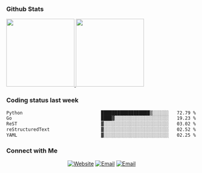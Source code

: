 
### Github Stats

<a href="https://github.com/lileixuan">
  <img height="180em" src="https://github-readme-stats.vercel.app/api?username=lileixuan&theme=buefy&show_icons=true" />
  <img height="180em" src="https://github-readme-stats.vercel.app/api/top-langs/?username=lileixuan&theme=buefy&layout=compact" />
</a>

### Coding status last week 

<!--START_SECTION:waka-->

```txt
Python                             ██████████████████▒░░░░░░   72.79 %
Go                                 ████▓░░░░░░░░░░░░░░░░░░░░   19.23 %
ReST                               ▓░░░░░░░░░░░░░░░░░░░░░░░░   03.02 %
reStructuredText                   ▓░░░░░░░░░░░░░░░░░░░░░░░░   02.52 %
YAML                               ▓░░░░░░░░░░░░░░░░░░░░░░░░   02.25 %
```

<!--END_SECTION:waka-->

### Connect with Me 

<p align="center">
<a href="https://www.koomu.cn/"><img alt="Website" src="https://img.shields.io/badge/Website-www.koomu.cn-blue?style=flat-square&logo=google-chrome"></a>
<a href="mailto:lileixuan@gmail.com"><img alt="Email" src="https://img.shields.io/badge/Email-lileixuan@gmail.com-blue?style=flat-square&logo=gmail"></a>
<a href="https://www.koomu.cn/rss/"><img alt="Email" src="https://img.shields.io/badge/RSS-www.koomu.cn%2Frss%2F-blue?style=flat-square&logo=rss"></a>


</p>
